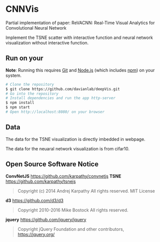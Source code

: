 # CNNVis

Partial implementation of paper: ReVACNN: Real-Time Visual Analytics for Convolutional Neural Network

Implement the TSNE scatter with interactive function and neural network visualization without interactive function.

## Run on your
**Note**: Running this requires [Git](https://git-scm.com) and [Node.js](https://nodejs.org/en/download/) (which includes [npm](https://npmjs.org)) on your system.

```bash
# Clone the repository
$ git clone https://github.com/davianlab/deepVis.git
# Go into the repository
# Install dependencies and run the app http-server
$ npm install
$ npm start
# Open http://localhost:8080/ on your browser
```

## Data
The data for the TSNE visualization is directly imbedded in webpage.

The data for the neuaral network visualization is from cifar10.

## Open Source Software Notice
**ConvNetJS** https://github.com/karpathy/convnetjs
**TSNE** https://github.com/karpathy/tsnejs
> Copyright (c) 2014 Andrej Karpathy All rights reserved.
MIT License

**d3** https://github.com/d3/d3
> Copyright 2010-2016 Mike Bostock All rights reserved.

**jquery** https://github.com/jquery/jquery
> Copyright jQuery Foundation and other contributors, https://jquery.org/
